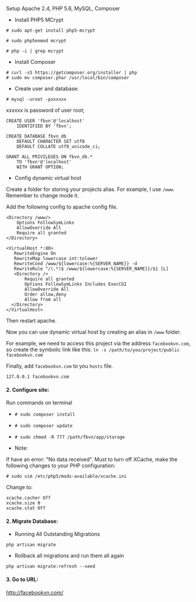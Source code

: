 Setup Apache 2.4, PHP 5.6, MySQL, Composer
* Install PHP5 MCrypt

`# sudo apt-get install php5-mcrypt`

`# sudo php5enmod mcrypt`

`# php -i | grep mcrypt`
* Install Composer
```
# curl -sS https://getcomposer.org/installer | php
# sudo mv composer.phar /usr/local/bin/composer
```

* Create user and database:

`# mysql -uroot -pxxxxxx`

xxxxxx is password of user root;

```
CREATE USER 'fbvn'@'localhost'
    IDENTIFIED BY 'fbvn';

CREATE DATABASE fbvn_db
    DEFAULT CHARACTER SET utf8
    DEFAULT COLLATE utf8_unicode_ci;

GRANT ALL PRIVILEGES ON fbvn_db.*
    TO 'fbvn'@'localhost'
    WITH GRANT OPTION;
```

* Config dynamic virtual host

Create a folder for storing your projects alias. For example, I use `/www`. Remember to change mode it.

Add the following config to apache config file.

```
<Directory /www/>
    Options FollowSymLinks
    AllowOverride All
    Require all granted
</Directory>
 ```

 ```
<VirtualHost *:80>
    RewriteEngine On
    RewriteMap lowercase int:tolower
    RewriteCond /www/${lowercase:%{SERVER_NAME}} -d
    RewriteRule ^/(.*)$ /www/${lowercase:%{SERVER_NAME}}/$1 [L]
    <Directory />
        Require all granted
        Options FollowSymLinks Includes ExecCGI
        AllowOverride All
        Order allow,deny
        Allow from all
   </Directory>
</VirtualHost>
```

Then restart apache.

Now you can use dynamic virtual host by creating an alias in `/www` folder.

For example, we need to access this project via the address `facebookvn.com`, so create the symbolic link like this:
`ln -s /path/to/you/project/public facebookvn.com`

Finally, add `facebookvn.com` to you `hosts` file.

<code>127.0.0.1 facebookvn.com</code>

#### 2. Configure site:

Run commands on terminal

*  <code># sudo composer install</code>

*  <code># sudo composer update</code>
*  <code># sudo chmod -R 777 /path/fbvn/app/storage</code>

* Note:

If have an error: "No data received". Must to turn off XCache, make the following changes to your PHP configuration:

`# sudo vim /etc/php5/mods-available/xcache.ini`

Change to:

```
xcache.cacher Off
xcache.size 0
xcache.stat Off
```

#### 2. Migrate Database:
* Running All Outstanding Migrations

```
php artisan migrate
```

* Rollback all migrations and run them all again

```
php artisan migrate:refresh --seed
```

#### 3. Go to URL:
http://facebookvn.com/

